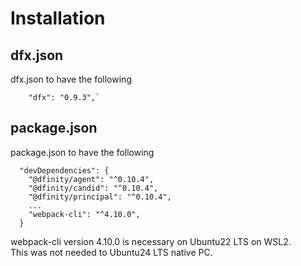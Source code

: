 # Installation 
## dfx.json 
dfx.json to have the following 
```
    "dfx": "0.9.3",`
```
## package.json 
package.json to have the following 
```
  "devDependencies": {
    "@dfinity/agent": "^0.10.4",
    "@dfinity/candid": "^0.10.4",
    "@dfinity/principal": "^0.10.4",
    ...
    "webpack-cli": "^4.10.0",    
  }
```
webpack-cli version 4.10.0 is necessary on Ubuntu22 LTS on WSL2.  
This was not needed to Ubuntu24 LTS native PC. 





